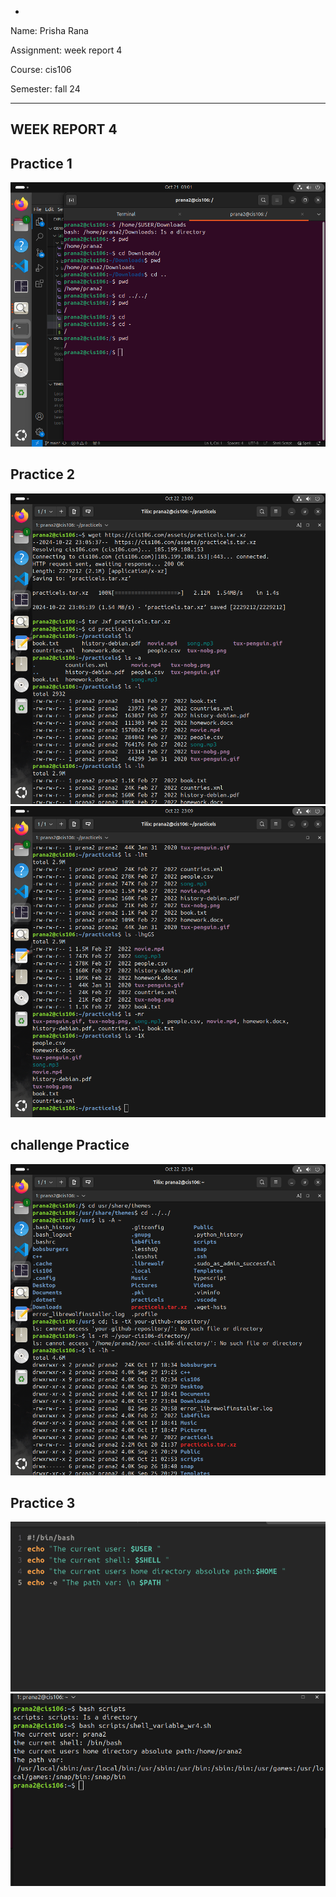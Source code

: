 -
Name: Prisha Rana

Assignment: week report 4

Course: cis106

Semester: fall 24

-----

## WEEK REPORT 4

## Practice 1 
![alt text](wr4.q1.png)

## Practice 2
![alt text](wr4_p2.png)
![alt text](wr4_prac2.png)

## challenge Practice  
![alt text](challenge_practice.png) 

## Practice 3
![alt text](wr4_q3.png)
![alt text](wr4_p3.png)